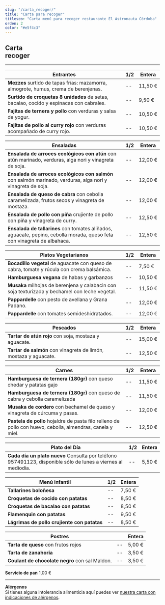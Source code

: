 ```yaml
---
slug: "/carta_recoger/"
title: "Carta para recoger"
titleseo: "Carta menú para recoger restaurante El Astronauta Córdoba"
orden: 2
color: "#e5f4c3"
---
```


## Carta<br>recoger

---

| Entrantes                                                                               | 1/2 | Entera  |
| --------------------------------------------------------------------------------------- | --- | ------- |
| **Mezzes** surtido de tapas frías: mazamorra, almogrote, humus, crema de berenjenas.    | --  | 11,50 € |
| **Surtido de croquetas 8 unidades** de setas, bacalao, cocido y espinacas con cabrales. | --  | 9,50 €  |
| **Fajitas de ternera y pollo** con verduras y salsa de yogur.                           | --  | 10,50 € |
| **Fajitas de pollo al curry rojo** con verduras acompañado de curry rojo.               | --  | 10,50 € |

| Ensaladas                                                                                                                | 1/2 | Entera  |
| ------------------------------------------------------------------------------------------------------------------------ | --- | ------- |
| **Ensalada de arroces ecológicos con atún** con atún marinado, verduras, alga nori y vinagreta de soja.                  | --  | 12,00 € |
| **Ensalada de arroces ecológicos con salmón** con salmón marinado, verduras, alga nori y vinagreta de soja.              | --  | 12,00 € |
| **Ensalada de queso de cabra** con cebolla caramelizada, frutos secos y vinagreta de mostaza.                            | --  | 12,00 € |
| **Ensalada de pollo con piña** crujiente de pollo con piña y vinagreta de curry.                                         | --  | 12,50 € |
| **Ensalada de tallarines** con tomates aliñados, aguacate, pepino, cebolla morada, queso feta con vinagreta de albahaca. | --  | 12,50 € |

| Platos Vegetarianos                                                                             | 1/2 | Entera  |
| ----------------------------------------------------------------------------------------------- | --- | ------- |
| **Bocadillo vegetal** de aguacate con queso de cabra, tomate y rúcula con crema balsámica.      | --  | 7,50 €  |
| **Hamburguesa vegana** de habas y garbanzos                                                     | --  | 10,50 € |
| **Musaka** milhojas de berenjena y calabacin con soja texturizada y bechamel con leche vegetal. | --  | 11,50 € |
| **Pappardelle** con pesto de avellana y Grana Padano.                                           | --  | 12,00 € |
| **Pappardelle** con tomates semideshidratados.                                                  | --  | 12,00 € |

| Pescados                                                         | 1/2 | Entera  |
| ---------------------------------------------------------------- | --- | ------- |
| **Tartar de atún rojo** con soja, mostaza y aguacate.            | --  | 15,00 € |
| **Tartar de salmón** con vinagreta de limón, mostaza y aguacate. | --  | 12,50 € |

| Carnes                                                                                                     | 1/2 | Entera  |
| ---------------------------------------------------------------------------------------------------------- | --- | ------- |
| **Hamburguesa de ternera (180gr)** con queso chedar y patatas gajo                                         | --  | 11,50 € |
| **Hamburguesa de ternera (180gr)** con queso de cabra y cebolla caramelizada                               | --  | 11,50 € |
| **Musaka de cordero** con bechamel de queso y vinagreta de cúrcuma y pasas.                                | --  | 12,00 € |
| **Pastela de pollo** hojaldre de pasta filo relleno de pollo con huevo, cebolla, almendras, canela y miel. | --  | 12,50 € |

| Plato del Día                                                                                                | 1/2 | Entera |
| ------------------------------------------------------------------------------------------------------------ | --- | ------ |
| **Cada día un plato nuevo** Consulta por teléfono 957491123, disponible sólo de lunes a viernes al mediodía. | --  | 5,50 € |

| Menú infantil                               | 1/2 | Entera |
| ------------------------------------------- | --- | ------ |
| **Tallarines boloñesa**                     | --  | 7,50 € |
| **Croquetas de cocido con patatas**         | --  | 8,50 € |
| **Croquetas de bacalao con patatas**        | --  | 8,50 € |
| **Flamenquin con patatas**                  | --  | 9,50 € |
| **Lágrimas de pollo crujiente con patatas** | --  | 8,50 € |

| Postres                                        |     | Entera |
| ---------------------------------------------- | --- | ------ |
| **Tarta de queso** con frutos rojos            | --  | 5,00 € |
| **Tarta de zanahoria**                         | --  | 3,50 € |
| **Coulant de chocolate negro** con sal Maldon. | --  | 3,50 € |

**Servicio de pan** 1,00 €

---

**Alérgenos**  
Si tienes alguna intolerancia alimenticia aquí puedes ver <a href="astro_2020_tabla_alergenos.pdf">nuestra carta con indicaciones de alérgenos</a>.
